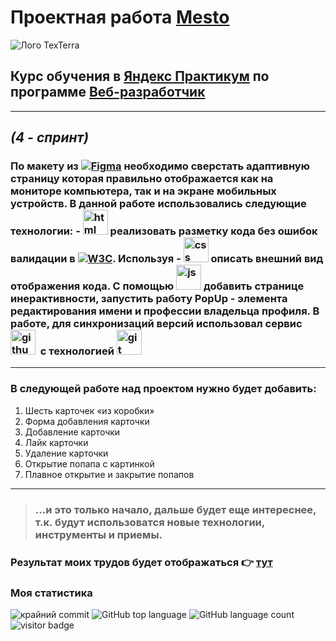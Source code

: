 # Проектная работа [**Mesto**](https://kozyrevalexey.github.io/mesto/)
![Лого TexTerra](https://i.ibb.co/VV7dm7M/mesto.jpg)
## Курс обучения в [**Яндекс Практикум**](https://practicum.yandex.ru/) по программе [**Веб-разработчик**](https://practicum.yandex.ru/web/)
---
## *(4 - спринт)*
### По макету из [![Figma](https://img.shields.io/badge/-figma-blue?style=flat&logo=Figma&logoColor=white)](https://www.figma.com/file/2cn9N9jSkmxD84oJik7xL7/JavaScript.-Sprint-4?node-id=0%3A1&t=VbwKV1sbQhzBOJzM-0) необходимо сверстать адаптивную страницу которая правильно отображается как на мониторе компьютера, так и на экране мобильных устройств. В данной работе использовались следующие технологии: - <img src="https://cdn.jsdelivr.net/gh/devicons/devicon/icons/html5/html5-original.svg" title="html" width="40" height="40"/> реализовать разметку кода без ошибок валидации в [![W3C](https://img.shields.io/badge/-w3c-blue?style=flat&logo=W3C&logoColor=white)](https://validator.w3.org/#validate_by_input). Используя - <img src="https://cdn.jsdelivr.net/gh/devicons/devicon/icons/css3/css3-original.svg" title="css" width="40" height="40"/> описать внешний вид отображения кода.  С помощью <img src="https://cdn.jsdelivr.net/gh/devicons/devicon/icons/javascript/javascript-original.svg" title="js" width="40" height="40"/> добавить странице инерактивности, запустить работу PopUp - элемента редактирования имени и профессии владельца профиля. В работе, для синхронизаций версий использовал сервис <img src="https://cdns.iconmonstr.com/wp-content/releases/preview/2012/240/iconmonstr-github-1.png" title="github" width="40" height="40"/>&nbsp; с технологией <img src="https://cdn.jsdelivr.net/gh/devicons/devicon/icons/git/git-plain.svg" title="git" width="40" height="40"/>&nbsp;
---
### В следующей работе над проектом нужно будет добавить:
1. Шесть карточек «из коробки»
2. Форма добавления карточки
3. Добавление карточки
4. Лайк карточки
5. Удаление карточки
6. Открытие попапа с картинкой
7. Плавное открытие и закрытие попапов

---
>### ...и это только начало, дальше будет еще интереснее, т.к. будут использоватся новые технологии, инструменты и приемы.
 ### Результат моих трудов будет отображаться :point_right: [тут](https://kozyrevalexey.github.io/mesto/)


### Моя статистика

![крайний commit](https://img.shields.io/github/last-commit/KozyrevAlexey/mesto)
![GitHub top language](https://img.shields.io/github/languages/top/KozyrevAlexey/mesto)
![GitHub language count](https://img.shields.io/github/languages/count/KozyrevAlexey/mesto)
![visitor badge](https://visitor-badge.glitch.me/badge?page_id=KozyrevAlexey/mesto.visitor-badge)
